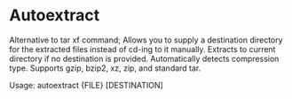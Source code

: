 # Autoextract
Alternative to tar xf command; Allows you to supply a destination directory for the extracted files instead of cd-ing to it manually. Extracts to current directory if no destination is provided. Automatically detects compression type. Supports gzip, bzip2, xz, zip, and standard tar. 

Usage: autoextract {FILE} [DESTINATION]
